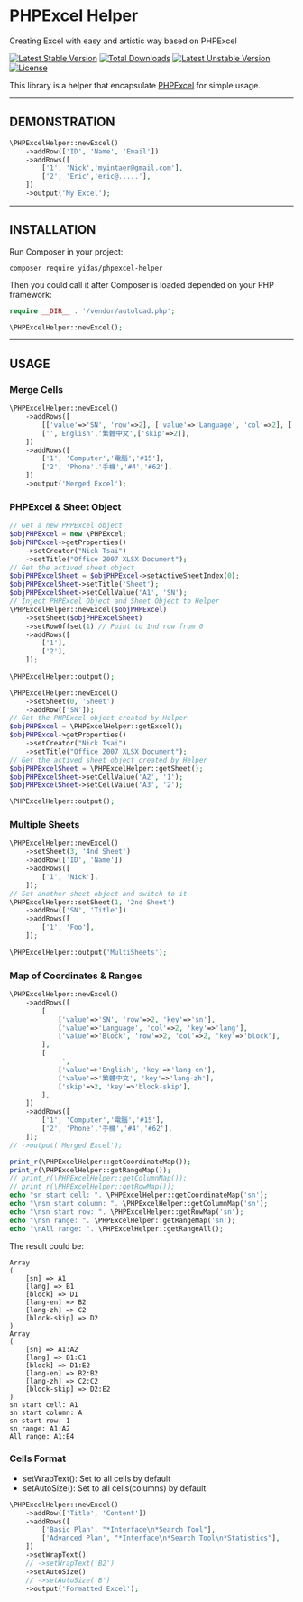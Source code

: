 PHPExcel Helper
===============

Creating Excel with easy and artistic way based on PHPExcel

[![Latest Stable Version](https://poser.pugx.org/yidas/phpexcel-helper/v/stable?format=flat-square)](https://packagist.org/packages/yidas/phpexcel-helper)
[![Total Downloads](https://poser.pugx.org/yidas/phpexcel-helper/downloads?format=flat-square)](https://packagist.org/packages/yidas/phpexcel-helper)
[![Latest Unstable Version](https://poser.pugx.org/yidas/phpexcel-helper/v/unstable?format=flat-square)](https://packagist.org/packages/yidas/phpexcel-helper)
[![License](https://poser.pugx.org/yidas/phpexcel-helper/license?format=flat-square)](https://packagist.org/packages/yidas/phpexcel-helper)

This library is a helper that encapsulate [PHPExcel](https://github.com/PHPOffice/PHPExcel/blob/1.8/Classes/PHPExcel/Worksheet.php) for simple usage.

---

DEMONSTRATION
-------------

```php
\PHPExcelHelper::newExcel()
    ->addRow(['ID', 'Name', 'Email'])
    ->addRows([
        ['1', 'Nick','myintaer@gmail.com'],
        ['2', 'Eric','eric@.....'],
    ])
    ->output('My Excel');
```

---

INSTALLATION
------------

Run Composer in your project:

    composer require yidas/phpexcel-helper
    
Then you could call it after Composer is loaded depended on your PHP framework:

```php
require __DIR__ . '/vendor/autoload.php';

\PHPExcelHelper::newExcel();
```
    
---

USAGE
-----

### Merge Cells

```php
\PHPExcelHelper::newExcel()
    ->addRows([
        [['value'=>'SN', 'row'=>2], ['value'=>'Language', 'col'=>2], ['value'=>'Block', 'row'=>2, 'col'=>2]],
        ['','English','繁體中文',['skip'=>2]],
    ])
    ->addRows([
        ['1', 'Computer','電腦','#15'],
        ['2', 'Phone','手機','#4','#62'],
    ])
    ->output('Merged Excel');
```

### PHPExcel & Sheet Object

```php
// Get a new PHPExcel object
$objPHPExcel = new \PHPExcel;
$objPHPExcel->getProperties()
    ->setCreator("Nick Tsai")
    ->setTitle("Office 2007 XLSX Document");
// Get the actived sheet object
$objPHPExcelSheet = $objPHPExcel->setActiveSheetIndex(0);
$objPHPExcelSheet->setTitle('Sheet');
$objPHPExcelSheet->setCellValue('A1', 'SN');
// Inject PHPExcel Object and Sheet Object to Helper
\PHPExcelHelper::newExcel($objPHPExcel)
    ->setSheet($objPHPExcelSheet)
    ->setRowOffset(1) // Point to 1nd row from 0
    ->addRows([
        ['1'],
        ['2'],
    ]);
    
\PHPExcelHelper::output();
```

```php
\PHPExcelHelper::newExcel()
    ->setSheet(0, 'Sheet')
    ->addRow(['SN']);
// Get the PHPExcel object created by Helper
$objPHPExcel = \PHPExcelHelper::getExcel();
$objPHPExcel->getProperties()
    ->setCreator("Nick Tsai")
    ->setTitle("Office 2007 XLSX Document");
// Get the actived sheet object created by Helper
$objPHPExcelSheet = \PHPExcelHelper::getSheet();
$objPHPExcelSheet->setCellValue('A2', '1');
$objPHPExcelSheet->setCellValue('A3', '2');

\PHPExcelHelper::output();
```

### Multiple Sheets

```php
\PHPExcelHelper::newExcel()
    ->setSheet(3, '4nd Sheet')
    ->addRow(['ID', 'Name'])
    ->addRows([
        ['1', 'Nick'],
    ]);
// Set another sheet object and switch to it    
\PHPExcelHelper::setSheet(1, '2nd Sheet')
    ->addRow(['SN', 'Title'])
    ->addRows([
        ['1', 'Foo'],
    ]);
    
\PHPExcelHelper::output('MultiSheets');
```

### Map of Coordinates & Ranges

```php
\PHPExcelHelper::newExcel()
    ->addRows([
        [
            ['value'=>'SN', 'row'=>2, 'key'=>'sn'], 
            ['value'=>'Language', 'col'=>2, 'key'=>'lang'], 
            ['value'=>'Block', 'row'=>2, 'col'=>2, 'key'=>'block'],
        ],
        [   
            '',
            ['value'=>'English', 'key'=>'lang-en'],
            ['value'=>'繁體中文', 'key'=>'lang-zh'],
            ['skip'=>2, 'key'=>'block-skip'],
        ],
    ])
    ->addRows([
        ['1', 'Computer','電腦','#15'],
        ['2', 'Phone','手機','#4','#62'],
    ]);
// ->output('Merged Excel');  

print_r(\PHPExcelHelper::getCoordinateMap());
print_r(\PHPExcelHelper::getRangeMap());
// print_r(\PHPExcelHelper::getColumnMap());
// print_r(\PHPExcelHelper::getRowMap());
echo "sn start cell: ". \PHPExcelHelper::getCoordinateMap('sn');
echo "\nsn start column: ". \PHPExcelHelper::getColumnMap('sn');
echo "\nsn start row: ". \PHPExcelHelper::getRowMap('sn');
echo "\nsn range: ". \PHPExcelHelper::getRangeMap('sn');
echo "\nAll range: ". \PHPExcelHelper::getRangeAll(); 
```

The result could be:

```
Array
(
    [sn] => A1
    [lang] => B1
    [block] => D1
    [lang-en] => B2
    [lang-zh] => C2
    [block-skip] => D2
)
Array
(
    [sn] => A1:A2
    [lang] => B1:C1
    [block] => D1:E2
    [lang-en] => B2:B2
    [lang-zh] => C2:C2
    [block-skip] => D2:E2
)
sn start cell: A1
sn start column: A
sn start row: 1
sn range: A1:A2
All range: A1:E4
```

### Cells Format

* setWrapText(): Set to all cells by default
* setAutoSize(): Set to all cells(columns) by default

```php
\PHPExcelHelper::newExcel()
    ->addRow(['Title', 'Content'])
    ->addRows([
        ['Basic Plan', "*Interface\n*Search Tool"],
        ['Advanced Plan', "*Interface\n*Search Tool\n*Statistics"],
    ])
    ->setWrapText()
    // ->setWrapText('B2')
    ->setAutoSize()
    // ->setAutoSize('B')
    ->output('Formatted Excel');  
```
